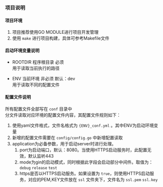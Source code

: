 ### 项目说明

#### 项目环境
1. 项目推荐使用GO MODULE进行项目开发管理
2. 使用 `make` 进行项目构建，具体可参考Makefile文件

#### 启动环境变量说明
- ROOTDIR 程序根目录  必须    
用于读取当前执行的路径

- ENV 当前环境 非必须 默认：dev    
用于读取不同的配置文件

#### 配置文件说明
所有配置文件全部写在 `conf` 目录中    
分文件读取对应环境的配置文件内容，其配置文件规则如下：
1. 使用yaml文件格式，文件名格式为 `{ENV}_conf.yml` 。其中ENV为启动环境变量
2. 新增的配置文件需要在 `config/config.go` 中新增配置读取
3. application为必备参数，用于启动server时进行处理。
    1. port为启动端口，默认：8080。当使用HTTPS启动服务时，此配置无效，默认监听443
    2. mode为gin的启动模式，同时根据此字段会启动部分中间件。取值为：`debug` `release` `test`
    3. https是否以HTTPS启动服务。如果设置为 `true`，则使用HTTPS启动服务，对应的PEM,KEY文件放在 `ssl` 文件夹下，文件名为 `ssl.pem` `ssl.key`
    